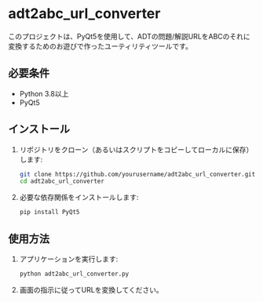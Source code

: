 # adt2abc_url_converter

このプロジェクトは、PyQt5を使用して、ADTの問題/解説URLをABCのそれに変換するためのお遊びで作ったユーティリティツールです。

## 必要条件

- Python 3.8以上
- PyQt5

## インストール

1. リポジトリをクローン（あるいはスクリプトをコピーしてローカルに保存）します:

    ```bash
    git clone https://github.com/yourusername/adt2abc_url_converter.git
    cd adt2abc_url_converter
    ```

2. 必要な依存関係をインストールします:

    ```bash
    pip install PyQt5
    ```

## 使用方法

1. アプリケーションを実行します:

    ```bash
    python adt2abc_url_converter.py
    ```

2. 画面の指示に従ってURLを変換してください。
